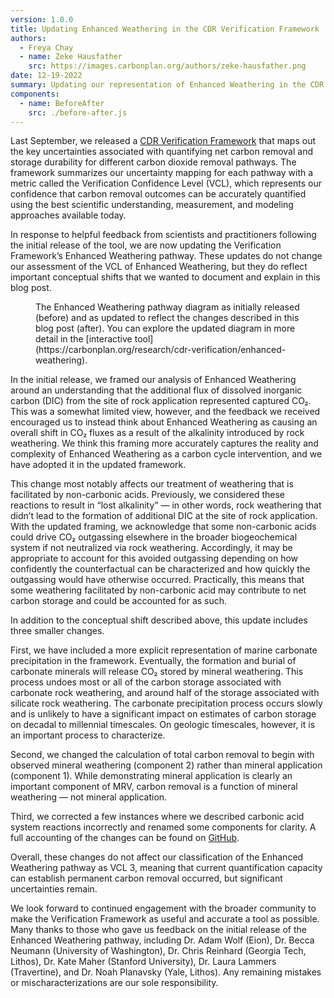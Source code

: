 ```yaml
---
version: 1.0.0
title: Updating Enhanced Weathering in the CDR Verification Framework
authors:
  - Freya Chay
  - name: Zeke Hausfather
    src: https://images.carbonplan.org/authors/zeke-hausfather.png
date: 12-19-2022
summary: Updating our representation of Enhanced Weathering in the CDR Verification Framework in response to helpful feedback.
components:
  - name: BeforeAfter
    src: ./before-after.js
---
```


Last September, we released a [CDR Verification Framework](https://carbonplan.org/research/cdr-verification) that maps out the key uncertainties associated with quantifying net carbon removal and storage durability for different carbon dioxide removal pathways. The framework summarizes our uncertainty mapping for each pathway with a metric called the Verification Confidence Level (VCL), which represents our confidence that carbon removal outcomes can be accurately quantified using the best scientific understanding, measurement, and modeling approaches available today.

In response to helpful feedback from scientists and practitioners following the initial release of the tool, we are now updating the Verification Framework’s Enhanced Weathering pathway. These updates do not change our assessment of the VCL of Enhanced Weathering, but they do reflect important conceptual shifts that we wanted to document and explain in this blog post.

<Figure>
  <BeforeAfter />
  <FigureCaption number={1}>
    The Enhanced Weathering pathway diagram as initially released (before) and
    as updated to reflect the changes described in this blog post (after). You
    can explore the updated diagram in more detail in the [interactive
    tool](https://carbonplan.org/research/cdr-verification/enhanced-weathering).
  </FigureCaption>
</Figure>

In the initial release, we framed our analysis of Enhanced Weathering around an understanding that the additional flux of dissolved inorganic carbon (DIC) from the site of rock application represented captured CO₂. This was a somewhat limited view, however, and the feedback we received encouraged us to instead think about Enhanced Weathering as causing an overall shift in CO₂ fluxes as a result of the alkalinity introduced by rock weathering. We think this framing more accurately captures the reality and complexity of Enhanced Weathering as a carbon cycle intervention, and we have adopted it in the updated framework.

This change most notably affects our treatment of weathering that is facilitated by non-carbonic acids. Previously, we considered these reactions to result in “lost alkalinity” — in other words, rock weathering that didn’t lead to the formation of additional DIC at the site of rock application. With the updated framing, we acknowledge that some non-carbonic acids could drive CO₂ outgassing elsewhere in the broader biogeochemical system if not neutralized via rock weathering. Accordingly, it may be appropriate to account for this avoided outgassing depending on how confidently the counterfactual can be characterized and how quickly the outgassing would have otherwise occurred. Practically, this means that some weathering facilitated by non-carbonic acid may contribute to net carbon storage and could be accounted for as such.

In addition to the conceptual shift described above, this update includes three smaller changes.

First, we have included a more explicit representation of marine carbonate precipitation in the framework. Eventually, the formation and burial of carbonate minerals will release CO₂ stored by mineral weathering. This process undoes most or all of the carbon storage associated with carbonate rock weathering, and around half of the storage associated with silicate rock weathering. The carbonate precipitation process occurs slowly and is unlikely to have a significant impact on estimates of carbon storage on decadal to millennial timescales. On geologic timescales, however, it is an important process to characterize.

Second, we changed the calculation of total carbon removal to begin with observed mineral weathering (component 2) rather than mineral application (component 1). While demonstrating mineral application is clearly an important component of MRV, carbon removal is a function of mineral weathering — not mineral application.

Third, we corrected a few instances where we described carbonic acid system reactions incorrectly and renamed some components for clarity. A full accounting of the changes can be found on [GitHub](https://github.com/carbonplan/cdr-verification).

Overall, these changes do not affect our classification of the Enhanced Weathering pathway as VCL 3, meaning that current quantification capacity can establish permanent carbon removal occurred, but significant uncertainties remain.

We look forward to continued engagement with the broader community to make the Verification Framework as useful and accurate a tool as possible. Many thanks to those who gave us feedback on the initial release of the Enhanced Weathering pathway, including Dr. Adam Wolf (Eion), Dr. Becca Neumann (University of Washington), Dr. Chris Reinhard (Georgia Tech, Lithos), Dr. Kate Maher (Stanford University), Dr. Laura Lammers (Travertine), and Dr. Noah Planavsky (Yale, Lithos). Any remaining mistakes or mischaracterizations are our sole responsibility.
